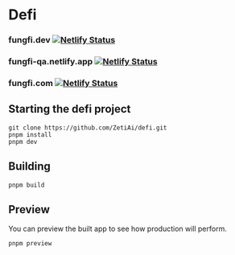 # Defi

### fungfi.dev [![Netlify Status](https://api.netlify.com/api/v1/badges/ae6c8e6d-a9c1-4ee7-b901-82f612ffa438/deploy-status)](https://app.netlify.com/sites/fungfi-dev/deploys)

### fungfi-qa.netlify.app [![Netlify Status](https://api.netlify.com/api/v1/badges/a8eb2385-b410-4c72-9708-9a104cb190b1/deploy-status)](https://app.netlify.com/sites/fungfi-qa/deploys)

### fungfi.com [![Netlify Status](https://api.netlify.com/api/v1/badges/20fe0398-65b4-4880-a63b-b328a9364b6b/deploy-status)](https://app.netlify.com/sites/fungfi/deploys)

## Starting the defi project


```
git clone https://github.com/ZetiAi/defi.git
pnpm install
pnpm dev
```

## Building

`pnpm build`


## Preview

You can preview the built app to see how production will perform.

`pnpm preview`




